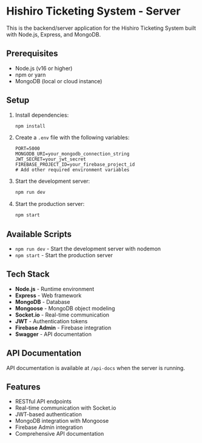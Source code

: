 # Hishiro Ticketing System - Server

This is the backend/server application for the Hishiro Ticketing System built with Node.js, Express, and MongoDB.

## Prerequisites

- Node.js (v16 or higher)
- npm or yarn
- MongoDB (local or cloud instance)

## Setup

1. Install dependencies:
   ```bash
   npm install
   ```

2. Create a `.env` file with the following variables:
   ```env
   PORT=5000
   MONGODB_URI=your_mongodb_connection_string
   JWT_SECRET=your_jwt_secret
   FIREBASE_PROJECT_ID=your_firebase_project_id
   # Add other required environment variables
   ```

3. Start the development server:
   ```bash
   npm run dev
   ```

4. Start the production server:
   ```bash
   npm start
   ```

## Available Scripts

- `npm run dev` - Start the development server with nodemon
- `npm start` - Start the production server

## Tech Stack

- **Node.js** - Runtime environment
- **Express** - Web framework
- **MongoDB** - Database
- **Mongoose** - MongoDB object modeling
- **Socket.io** - Real-time communication
- **JWT** - Authentication tokens
- **Firebase Admin** - Firebase integration
- **Swagger** - API documentation

## API Documentation

API documentation is available at `/api-docs` when the server is running.

## Features

- RESTful API endpoints
- Real-time communication with Socket.io
- JWT-based authentication
- MongoDB integration with Mongoose
- Firebase Admin integration
- Comprehensive API documentation 
